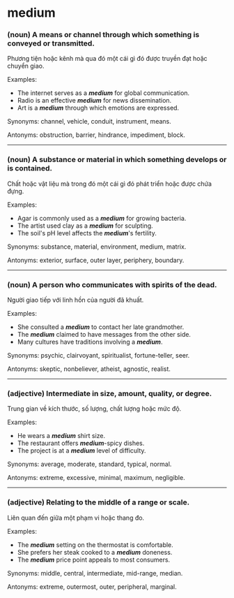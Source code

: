 # medium

### (noun) A means or channel through which something is conveyed or transmitted.

Phương tiện hoặc kênh mà qua đó một cái gì đó được truyền đạt hoặc chuyển giao.

Examples:
- The internet serves as a **_medium_** for global communication.
- Radio is an effective **_medium_** for news dissemination.
- Art is a **_medium_** through which emotions are expressed.

Synonyms: channel, vehicle, conduit, instrument, means.

Antonyms: obstruction, barrier, hindrance, impediment, block.

---

### (noun) A substance or material in which something develops or is contained.

Chất hoặc vật liệu mà trong đó một cái gì đó phát triển hoặc được chứa đựng.

Examples:
- Agar is commonly used as a **_medium_** for growing bacteria.
- The artist used clay as a **_medium_** for sculpting.
- The soil's pH level affects the **_medium_**'s fertility.

Synonyms: substance, material, environment, medium, matrix.

Antonyms: exterior, surface, outer layer, periphery, boundary.

---

### (noun) A person who communicates with spirits of the dead.

Người giao tiếp với linh hồn của người đã khuất.

Examples:
- She consulted a **_medium_** to contact her late grandmother.
- The **_medium_** claimed to have messages from the other side.
- Many cultures have traditions involving a **_medium_**.

Synonyms: psychic, clairvoyant, spiritualist, fortune-teller, seer.

Antonyms: skeptic, nonbeliever, atheist, agnostic, realist.

---

### (adjective) Intermediate in size, amount, quality, or degree.

Trung gian về kích thước, số lượng, chất lượng hoặc mức độ.

Examples:
- He wears a **_medium_** shirt size.
- The restaurant offers **_medium_**-spicy dishes.
- The project is at a **_medium_** level of difficulty.

Synonyms: average, moderate, standard, typical, normal.

Antonyms: extreme, excessive, minimal, maximum, negligible.

---

### (adjective) Relating to the middle of a range or scale.

Liên quan đến giữa một phạm vi hoặc thang đo.

Examples:
- The **_medium_** setting on the thermostat is comfortable.
- She prefers her steak cooked to a **_medium_** doneness.
- The **_medium_** price point appeals to most consumers.

Synonyms: middle, central, intermediate, mid-range, median.

Antonyms: extreme, outermost, outer, peripheral, marginal. 
